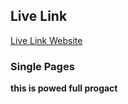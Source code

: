 ## Live Link 
[Live Link Website](https://cortoy-e62d6.web.app/)
### Single Pages
**this is powed full progact**
